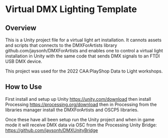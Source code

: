 # Virtual DMX Lighting Template

## Overview
This is a Unity project file for a virtual light art installation. It cannots assets and scripts that connects to the DMXForArtists library github.com/jaysonh/DMXForArtists and enables one to control a virtual light installation in Unity with the same code that sends DMX signals to an FTDI USB DMX device.

This project was used for the 2022 CAA:PlayShop Data to Light workshops.

## How to Use
First install and setup up Unity https://unity.com/download then install Processing https://processing.org/download then in Processing from the libraries manager install the DMXForArtists and OSCP5 libraries.

Once these have all been setup run the Unity project and when in game mode it will receive DMX data via OSC from the Processing Unity Bridge: https://github.com/jaysonh/DMXUnityBridge 
